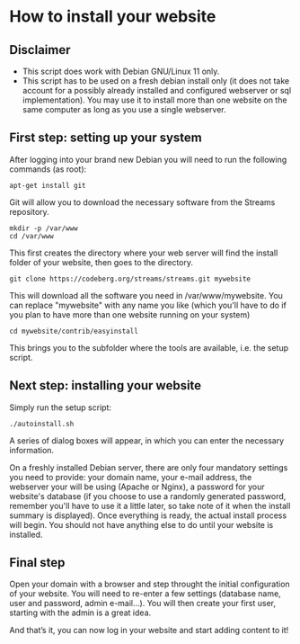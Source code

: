 # How to install your website

## Disclaimer

- This script does work with Debian GNU/Linux 11 only.
- This script has to be used on a fresh debian install only (it does not take account for a possibly already installed and configured webserver or sql implementation). You may use it to install more than one website on the same computer as long as you use a single webserver.

## First step: setting up your system

After logging into your brand new Debian you will need to run the following commands (as root):

    apt-get install git

Git will allow you to download the necessary software from the Streams repository.

    mkdir -p /var/www
    cd /var/www

This first creates the directory where your web server will find the install folder of your website, then goes to the directory.

    git clone https://codeberg.org/streams/streams.git mywebsite

This will download all the software you need in /var/www/mywebsite. You can replace "mywebsite" with any name you like (which you'll have to do if you plan to have more than one website running on your system)

    cd mywebsite/contrib/easyinstall

This brings you to the subfolder where the tools are available, i.e. the setup script.

## Next step: installing your website

Simply run the setup script:

    ./autoinstall.sh

A series of dialog boxes will appear, in which you can enter the necessary information.

On a freshly installed Debian server, there are only four mandatory settings you need to provide: your domain name, your e-mail address, the webserver your will be using (Apache or Nginx), a password for your website's database (if you choose to use a randomly generated password, remember you'll have to use it a little later, so take note of it when the install summary is displayed). Once everything is ready, the actual install process will begin. You should not have anything else to do until your website is installed.

## Final step 

Open your domain with a browser and step throught the initial configuration of your website. You will need to re-enter a few settings (database name, user and password, admin e-mail…). You will then create your first user, starting with the admin is a great idea.

And that’s it, you can now log in your website and start adding content to it!

